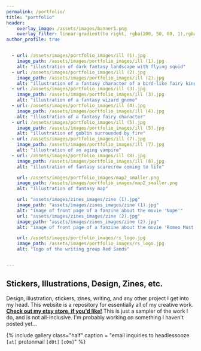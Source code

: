 ```yaml
---
permalink: /portfolio/
title: "portfolio"
header:
    overlay_image: /assets/images/banner1.png
    overlay_filter: linear-gradient(to right, rgba(200, 50, 00, 1),rgba(0, 0, 0, 0))
author_profile: true


  - url: /assets/images/portfolio_images/ill (1).jpg
    image_path: /assets/images/portfolio_images/ill (1).jpg
    alt: "illustration of dark fantasy landscape with flying squid"
  - url: /assets/images/portfolio_images/ill (2).jpg
    image_path: /assets/images/portfolio_images/ill (2).jpg
    alt: "illustration of a fantasy character of a bird-like fairy king"
  - url: /assets/images/portfolio_images/ill (3).jpg
    image_path: /assets/images/portfolio_images/ill (3).jpg
    alt: "illustration of a fantasy wizard gnome"
  - url: /assets/images/portfolio_images/ill (4).jpg
    image_path: /assets/images/portfolio_images/ill (4).jpg
    alt: "illustration of a fantasy fairy character"
  - url: /assets/images/portfolio_images/ill (5).jpg
    image_path: /assets/images/portfolio_images/ill (5).jpg
    alt: "illustration of goblin surrounded by fire"
  - url: /assets/images/portfolio_images/ill (7).jpg
    image_path: /assets/images/portfolio_images/ill (7).jpg
    alt: "illustration of an aging vampire"
  - url: /assets/images/portfolio_images/ill (8).jpg
    image_path: /assets/images/portfolio_images/ill (8).jpg
    alt: "illustration of fantasy scarecrow coming to life"

    url: /assets/images/portfolio_images/map2_smaller.png
    image_path: /assets/images/portfolio_images/map2_smaller.png
    alt: "illustration of fantasy map"

    url: "assets/images/zines_images/zine (1).jpg"
    image_path: "assets/images/zines_images/zine (1).jpg"
    alt: "image of front page of a fanzine about the movie 'Nope'"
    url: "assets/images/zines_images/zine (2).jpg"
    image_path: "assets/images/zines_images/zine (2).jpg"
    alt: "image of front page of a fanzine about the movie 'Romeo Must Die'"

    url: /assets/images/portfolio_images/rs_logo.jpg
    image_path: /assets/images/portfolio_images/rs_logo.jpg
    alt: "logo of the writing group Red Sands"


---
```

## Stickers, Illustrations, Design, Zines, etc.

Design, illustration, stickers, zines, writing, and any other project I get into my head. This website is a repository for essentially all of my creative work. **[Check out my etsy store, if you'd like!](https://www.etsy.com/shop/headlessrodeo)** This is just a sampler of the work I do, and is not all-inclusive. I'm probably working on something I haven't posted yet...

{% include gallery class="half" caption = "email inquiries to headlessooze `[at]` protonmail `[d0t]` `[c0m]`" %}

